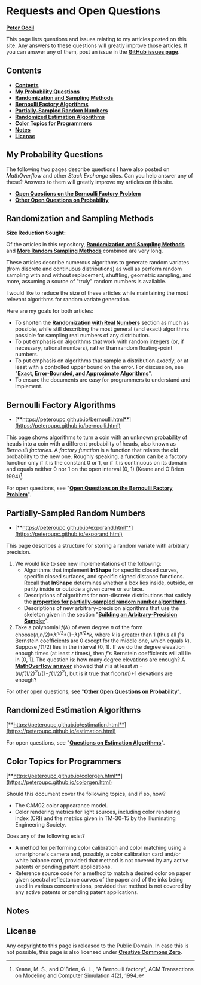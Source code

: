 # Requests and Open Questions

[**Peter Occil**](mailto:poccil14@gmail.com)

This page lists questions and issues relating to my articles posted on this site.  Any answers to these questions will greatly improve those articles.  If you can answer any of them, post an issue in the [**GitHub issues page**](https://github.com/peteroupc/peteroupc.github.io/issues).

<a id=Contents></a>
## Contents

- [**Contents**](#Contents)
- [**My Probability Questions**](#My_Probability_Questions)
- [**Randomization and Sampling Methods**](#Randomization_and_Sampling_Methods)
- [**Bernoulli Factory Algorithms**](#Bernoulli_Factory_Algorithms)
- [**Partially-Sampled Random Numbers**](#Partially_Sampled_Random_Numbers)
- [**Randomized Estimation Algorithms**](#Randomized_Estimation_Algorithms)
- [**Color Topics for Programmers**](#Color_Topics_for_Programmers)
- [**Notes**](#Notes)
- [**License**](#License)

<a id=My_Probability_Questions></a>
## My Probability Questions

The following two pages describe questions I have also posted on _MathOverflow_ and other _Stack Exchange_ sites.  Can you help answer any of these?  Answers to them will greatly improve my articles on this site.

- [**Open Questions on the Bernoulli Factory Problem**](https://peteroupc.github.io/bernreq.html)
- [**Other Open Questions on Probability**](https://peteroupc.github.io/requestsother.html)

<a id=Randomization_and_Sampling_Methods></a>
## Randomization and Sampling Methods

**Size Reduction Sought:**

Of the articles in this repository, [**Randomization and Sampling Methods**](https://peteroupc.github.io/randomfunc.html) and [**More Random Sampling Methods**](https://peteroupc.github.io/randomnotes.html) combined are very long.

These articles describe numerous algorithms to generate random variates (from discrete and continuous distributions) as well as perform random sampling with and without replacement, shuffling, geometric sampling, and more, assuming a source of "truly" random numbers is available.

I would like to reduce the size of these articles while maintaining the most relevant algorithms for random variate generation.

Here are my goals for both articles:

- To shorten the [**Randomization with Real Numbers**](https://peteroupc.github.io/randomfunc.html#Randomization_with_Real_Numbers) section as much as possible, while still describing the most general (and exact) algorithms possible for sampling real numbers of any distribution.
- To put emphasis on algorithms that work with random integers (or, if necessary, rational numbers), rather than random floating-point numbers.
- To put emphasis on algorithms that sample a distribution _exactly_, or at least with a controlled upper bound on the error.  For discussion, see  "[**Exact, Error-Bounded, and Approximate Algorithms**](https://peteroupc.github.io/randomnotes.html#Exact_Error_Bounded_and_Approximate_Algorithms)".
- To ensure the documents are easy for programmers to understand and implement.

<a id=Bernoulli_Factory_Algorithms></a>
## Bernoulli Factory Algorithms

- [**https://peteroupc.github.io/bernoulli.html**](https://peteroupc.github.io/bernoulli.html)

This page shows algorithms to turn a coin with an unknown probability of heads into a coin with a different probability of heads, also known as _Bernoulli factories_.  A _factory function_ is a function that relates the old probability to the new one.  Roughly speaking, a function can be a factory function only if it is the constant 0 or 1, or if it is continuous on its domain and equals neither 0 nor 1 on the open interval (0, 1) (Keane and O'Brien 1994\)[^1].

For open questions, see "[**Open Questions on the Bernoulli Factory Problem**](https://peteroupc.github.io/bernreq.html)".

<a id=Partially_Sampled_Random_Numbers></a>
## Partially-Sampled Random Numbers

- [**https://peteroupc.github.io/exporand.html**](https://peteroupc.github.io/exporand.html)

This page describes a structure for storing a random variate with arbitrary precision.

1. We would like to see new implementations of the following:
    - Algorithms that implement **InShape** for specific closed curves, specific closed surfaces, and specific signed distance functions.  Recall that **InShape** determines whether a box lies inside, outside, or partly inside or outside a given curve or surface.
    - Descriptions of algorithms for non-discrete distributions that satisfy the [**properties for partially-sampled random number algorithms**](https://peteroupc.github.io/exporand.html#Properties).
    - Descriptions of new arbitrary-precision algorithms that use the skeleton given in the section "[**Building an Arbitrary-Precision Sampler**](#https://peteroupc.github.io/exporand.html#Building_an_Arbitrary_Precision_Sampler)".
3. Take a polynomial _f_(_&lambda;_) of even degree _n_ of the form choose(_n_,_n_/2)\*_&lambda;_<sup>_n_/2</sup>\*(1&minus;_&lambda;_)<sup>_n_/2</sup>\*_k_, where _k_ is greater than 1 (thus all _f_'s Bernstein coefficients are 0 except for the middle one, which equals _k_).  Suppose _f_(1/2) lies in the interval (0, 1).  If we do the degree elevation enough times (at least _r_ times), then _f_'s Bernstein coefficients will all lie in [0, 1].  The question is: how many degree elevations are enough?  A [**MathOverflow answer**](https://mathoverflow.net/questions/381419/on-the-degree-elevation-needed-to-bring-bernstein-coefficients-to-0-1) showed that _r_ is at least _m_ = (_n_/_f_(1/2)<sup>2</sup>)/(1&minus;_f_(1/2)<sup>2</sup>), but is it true that floor(_m_)+1 elevations are enough?

For other open questions, see "[**Other Open Questions on Probability**](https://peteroupc.github.io/requestsother.html)".

<a id=Randomized_Estimation_Algorithms></a>
## Randomized Estimation Algorithms

[**https://peteroupc.github.io/estimation.html**](https://peteroupc.github.io/estimation.html)

For open questions, see "[**Questions on Estimation Algorithms**](https://peteroupc.github.io/requestsother.html#Questions_on_Estimation_Algorithms)".

<a id=Color_Topics_for_Programmers></a>
## Color Topics for Programmers

[**https://peteroupc.github.io/colorgen.html**](https://peteroupc.github.io/colorgen.html)

Should this document cover the following topics, and if so, how?

- The CAM02 color appearance model.
- Color rendering metrics for light sources, including color rendering index (CRI) and the metrics given in TM-30-15 by the Illuminating Engineering Society.

Does any of the following exist?

- A method for performing color calibration and color matching using a smartphone's camera and, possibly, a color calibration card and/or white balance card, provided that method is not covered by any active patents or pending patent applications.
- Reference source code for a method to match a desired color on paper given spectral reflectance curves of the paper and of the inks being used in various concentrations, provided that method is not covered by any active patents or pending patent applications.

<a id=Notes></a>
## Notes

[^1]: Keane, M. S., and O'Brien, G. L., "A Bernoulli factory", ACM Transactions on Modeling and Computer Simulation 4(2), 1994.

<a id=License></a>
## License

Any copyright to this page is released to the Public Domain.  In case this is not possible, this page is also licensed under [**Creative Commons Zero**](https://creativecommons.org/publicdomain/zero/1.0/).
